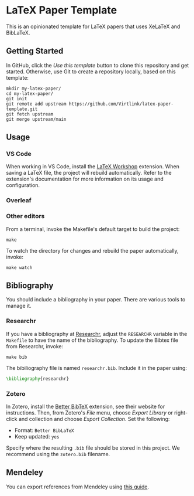 # LaTeX Paper Template
This is an opinionated template for LaTeX papers that uses XeLaTeX and BibLaTeX.


## Getting Started
In GitHub, click the _Use this template_ button to clone this repository and get started. Otherwise, use Git to create a repository locally, based on this template:

```shell
mkdir my-latex-paper/
cd my-latex-paper/
git init
git remote add upstream https://github.com/Virtlink/latex-paper-template.git
git fetch upstream
git merge upstream/main
```

## Usage

### VS Code
When working in VS Code, install the [LaTeX Workshop](https://github.com/James-Yu/LaTeX-Workshop/) extension. When saving a LaTeX file, the project will rebuild automatically. Refer to the extension's documentation for more information on its usage and configuration.

### Overleaf

### Other editors
From a terminal, invoke the Makefile's default target to build the project:

```shell
make
```

To watch the directory for changes and rebuild the paper automatically, invoke:

```shell
make watch
```


## Bibliography
You should include a bibliography in your paper. There are various tools to manage it.

### Researchr
If you have a bibliography at [Researchr](https://researchr.org/), adjust the `RESEARCHR` variable in the `Makefile` to have the name of the bibliography. To update the Bibtex file from Researchr, invoke:

```shell
make bib
```

The bibiliography file is named `researchr.bib`. Include it in the paper using:

```latex
\bibliography{researchr}
```

### Zotero
In Zotero, install the [Better BibTeX](https://retorque.re/zotero-better-bibtex/) extension, see their website for instructions. Then, from Zotero's _File_ menu, choose _Export Library_ or right-click and collection and choose _Export Collection_. Set the following:

- Format: `Better BibLaTeX`
- Keep updated: `yes`

Specify where the resulting `.bib` file should be stored in this project. We recommend using the `zotero.bib` filename.


## Mendeley
You can export references from Mendeley using [this guide](https://www.mendeley.com/guides/mendeley-reference-manager/08.-exporting-references).